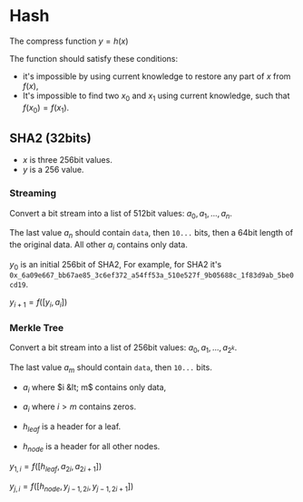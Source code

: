 # Hash

The compress function $y = h(x)$

The function should satisfy these conditions:
- it's impossible by using current knowledge to restore any part of $x$ from $f(x)$,
- It's impossible to find two $x_0$ and $x_1$ using current knowledge, such that $f(x_0) = f(x_1)$.  

## SHA2 (32bits)

- $x$ is three 256bit values.
- $y$ is a 256 value.

### Streaming

Convert a bit stream into a list of 512bit values: $a_0, a_1, ..., a_n$.

The last value $a_n$ should contain `data`, then `10...` bits, then a 64bit length of the original data. All other $a_i$ contains only data. 

$y_0$ is an initial 256bit of SHA2, For example, for SHA2 it's `0x_6a09e667_bb67ae85_3c6ef372_a54ff53a_510e527f_9b05688c_1f83d9ab_5be0cd19`.

$y_{i+1} = f([y_i, a_i])$

### Merkle Tree

Convert a bit stream into a list of 256bit values: $a_0, a_1, ..., a_{2^k}$.

The last value $a_m$ should contain `data`, then `10...` bits. 
- $a_i$ where $i &lt; m$ contains only data,
- $a_i$ where $i>m$ contains zeros.

- $h_{leaf}$ is a header for a leaf.
- $h_{node}$ is a header for all other nodes.

$y_{1,i}=f([h_{leaf}, a_{2i}, a_{2i+1}])$

$y_{j,i}=f([h_{node}, y_{j-1,2i}, y_{j-1,2i+1}])$
